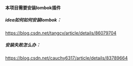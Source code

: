 #### 本项目需要安装lombok插件

##### idea如何如何安装lombok：
https://blog.csdn.net/tangcv/article/details/86079704

##### 安装失败怎么办：
https://blog.csdn.net/cauchy6317/article/details/83789664

